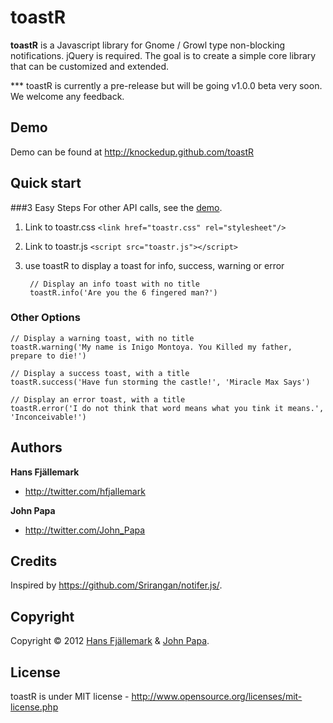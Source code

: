 # toastR
**toastR** is a Javascript library for Gnome / Growl type non-blocking notifications. jQuery is required. The goal is to create a simple core library that can be customized and extended.

*** toastR is currently a pre-release but will be going v1.0.0 beta very soon. We welcome any feedback.

## Demo
Demo can be found at http://knockedup.github.com/toastR

## Quick start

###3 Easy Steps
For other API calls, see the [demo](http://knockedup.github.com/toastR).

1. Link to toastr.css `<link href="toastr.css" rel="stylesheet"/>`

2. Link to toastr.js `<script src="toastr.js"></script>`

3. use toastR to display a toast for info, success, warning or error

        // Display an info toast with no title
        toastR.info('Are you the 6 fingered man?')

### Other Options

    // Display a warning toast, with no title
    toastR.warning('My name is Inigo Montoya. You Killed my father, prepare to die!')
    
    // Display a success toast, with a title
    toastR.success('Have fun storming the castle!', 'Miracle Max Says')
    
    // Display an error toast, with a title
    toastR.error('I do not think that word means what you tink it means.', 'Inconceivable!')


## Authors

**Hans Fjällemark**

+ http://twitter.com/hfjallemark

**John Papa**

+ http://twitter.com/John_Papa

## Credits
Inspired by https://github.com/Srirangan/notifer.js/.


## Copyright

Copyright © 2012 [Hans Fjällemark](http://twitter.com/hfjallemark) & [John Papa](http://twitter.com/John_Papa).

## License 

toastR is under MIT license - http://www.opensource.org/licenses/mit-license.php